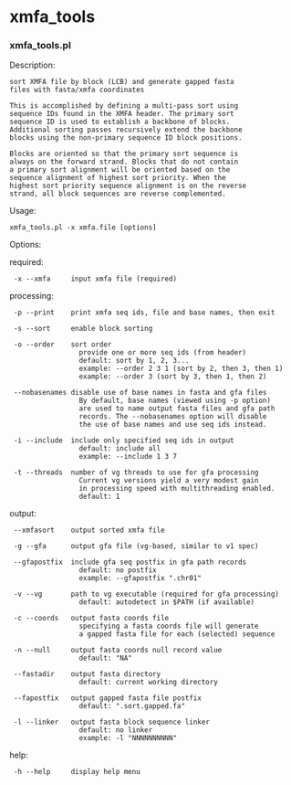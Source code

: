 # xmfa_tools 

### xmfa_tools.pl
Description:

	sort XMFA file by block (LCB) and generate gapped fasta
	files with fasta/xmfa coordinates

    This is accomplished by defining a multi-pass sort using
    sequence IDs found in the XMFA header. The primary sort 
    sequence ID is used to establish a backbone of blocks. 
    Additional sorting passes recursively extend the backbone
    blocks using the non-primary sequence ID block positions.

    Blocks are oriented so that the primary sort sequence is
    always on the forward strand. Blocks that do not contain
    a primary sort alignment will be oriented based on the
    sequence alignment of highest sort priority. When the
    highest sort priority sequence alignment is on the reverse
    strand, all block sequences are reverse complemented.

Usage:

    xmfa_tools.pl -x xmfa.file [options]

Options:

  required:

     -x --xmfa     input xmfa file (required)

  processing:

     -p --print    print xmfa seq ids, file and base names, then exit

     -s --sort     enable block sorting

     -o --order    sort order
                     provide one or more seq ids (from header)
                     default: sort by 1, 2, 3... 
                     example: --order 2 3 1 (sort by 2, then 3, then 1)
                     example: --order 3 (sort by 3, then 1, then 2)

     --nobasenames disable use of base names in fasta and gfa files
                     By default, base names (viewed using -p option)
                     are used to name output fasta files and gfa path
                     records. The --nobasenames option will disable
                     the use of base names and use seq ids instead.

     -i --include  include only specified seq ids in output
                     default: include all
                     example: --include 1 3 7

     -t --threads  number of vg threads to use for gfa processing
                     Current vg versions yield a very modest gain
                     in processing speed with multithreading enabled.
                     default: 1

  output:

     --xmfasort    output sorted xmfa file

     -g --gfa      output gfa file (vg-based, similar to v1 spec)

     --gfapostfix  include gfa seq postfix in gfa path records
                     default: no postfix
                     example: --gfapostfix ".chr01"

     -v --vg       path to vg executable (required for gfa processing)
                     default: autodetect in $PATH (if available)

     -c --coords   output fasta coords file
                     specifying a fasta coords file will generate
                     a gapped fasta file for each (selected) sequence

     -n --null     output fasta coords null record value
                     default: "NA"

     --fastadir    output fasta directory
                     default: current working directory

     --fapostfix   output gapped fasta file postfix
                     default: ".sort.gapped.fa"

     -l --linker   output fasta block sequence linker
                     default: no linker
                     example: -l "NNNNNNNNNN"

  help:

     -h --help     display help menu
